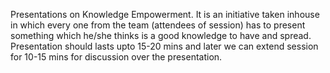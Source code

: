Presentations on Knowledge Empowerment.
It is an initiative taken inhouse in which every one from the team (attendees of session) has to present something which he/she thinks is a good knowledge to have and spread. Presentation should lasts upto 15-20 mins and later we can extend session for 10-15 mins for discussion over the presentation.

